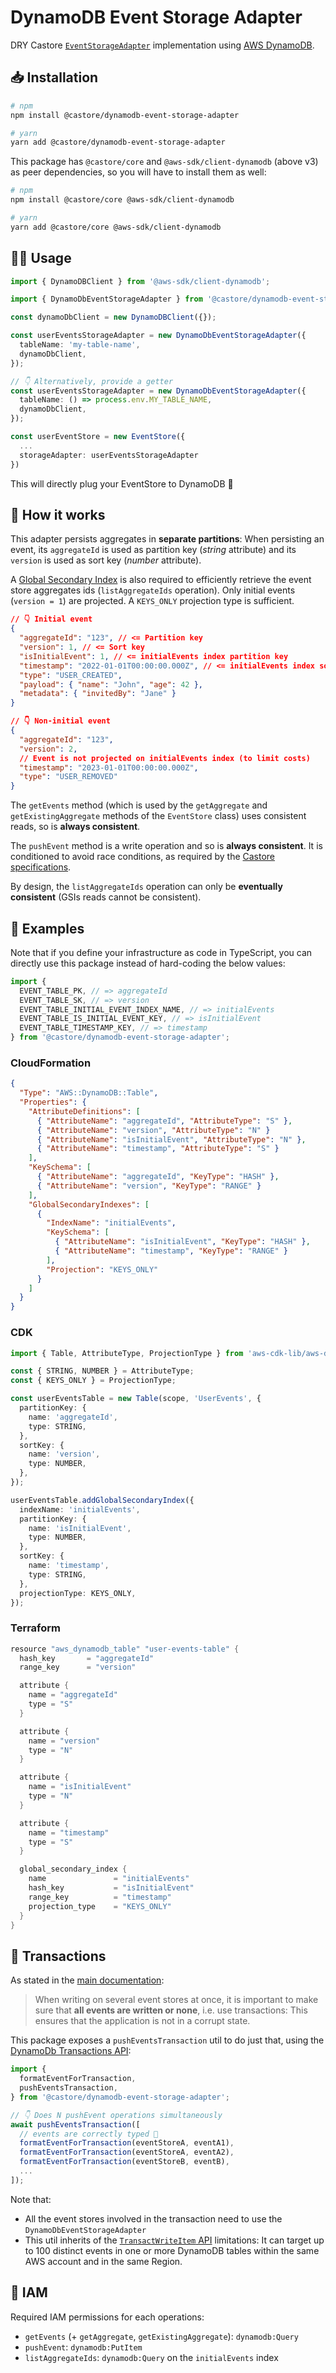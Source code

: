 # DynamoDB Event Storage Adapter

DRY Castore [`EventStorageAdapter`](https://github.com/castore-dev/castore/#-eventstorageadapter) implementation using [AWS DynamoDB](https://aws.amazon.com/dynamodb/).

## 📥 Installation

```bash
# npm
npm install @castore/dynamodb-event-storage-adapter

# yarn
yarn add @castore/dynamodb-event-storage-adapter
```

This package has `@castore/core` and `@aws-sdk/client-dynamodb` (above v3) as peer dependencies, so you will have to install them as well:

```bash
# npm
npm install @castore/core @aws-sdk/client-dynamodb

# yarn
yarn add @castore/core @aws-sdk/client-dynamodb
```

## 👩‍💻 Usage

```ts
import { DynamoDBClient } from '@aws-sdk/client-dynamodb';

import { DynamoDbEventStorageAdapter } from '@castore/dynamodb-event-storage-adapter';

const dynamoDbClient = new DynamoDBClient({});

const userEventsStorageAdapter = new DynamoDbEventStorageAdapter({
  tableName: 'my-table-name',
  dynamoDbClient,
});

// 👇 Alternatively, provide a getter
const userEventsStorageAdapter = new DynamoDbEventStorageAdapter({
  tableName: () => process.env.MY_TABLE_NAME,
  dynamoDbClient,
});

const userEventStore = new EventStore({
  ...
  storageAdapter: userEventsStorageAdapter
})
```

This will directly plug your EventStore to DynamoDB 🙌

## 🤔 How it works

This adapter persists aggregates in **separate partitions**: When persisting an event, its `aggregateId` is used as partition key (_string_ attribute) and its `version` is used as sort key (_number_ attribute).

A [Global Secondary Index](https://docs.aws.amazon.com/amazondynamodb/latest/developerguide/GSI.html) is also required to efficiently retrieve the event store aggregates ids (`listAggregateIds` operation). Only initial events (`version = 1`) are projected. A `KEYS_ONLY` projection type is sufficient.

```json
// 👇 Initial event
{
  "aggregateId": "123", // <= Partition key
  "version": 1, // <= Sort key
  "isInitialEvent": 1, // <= initialEvents index partition key
  "timestamp": "2022-01-01T00:00:00.000Z", // <= initialEvents index sort key
  "type": "USER_CREATED",
  "payload": { "name": "John", "age": 42 },
  "metadata": { "invitedBy": "Jane" }
}

// 👇 Non-initial event
{
  "aggregateId": "123",
  "version": 2,
  // Event is not projected on initialEvents index (to limit costs)
  "timestamp": "2023-01-01T00:00:00.000Z",
  "type": "USER_REMOVED"
}
```

The `getEvents` method (which is used by the `getAggregate` and `getExistingAggregate` methods of the `EventStore` class) uses consistent reads, so is **always consistent**.

The `pushEvent` method is a write operation and so is **always consistent**. It is conditioned to avoid race conditions, as required by the [Castore specifications](https://github.com/castore-dev/castore/blob/main/docs/building-your-own-event-storage-adapter.md).

By design, the `listAggregateIds` operation can only be **eventually consistent** (GSIs reads cannot be consistent).

## 📝 Examples

Note that if you define your infrastructure as code in TypeScript, you can directly use this package instead of hard-coding the below values:

```ts
import {
  EVENT_TABLE_PK, // => aggregateId
  EVENT_TABLE_SK, // => version
  EVENT_TABLE_INITIAL_EVENT_INDEX_NAME, // => initialEvents
  EVENT_TABLE_IS_INITIAL_EVENT_KEY, // => isInitialEvent
  EVENT_TABLE_TIMESTAMP_KEY, // => timestamp
} from '@castore/dynamodb-event-storage-adapter';
```

### CloudFormation

```json
{
  "Type": "AWS::DynamoDB::Table",
  "Properties": {
    "AttributeDefinitions": [
      { "AttributeName": "aggregateId", "AttributeType": "S" },
      { "AttributeName": "version", "AttributeType": "N" }
      { "AttributeName": "isInitialEvent", "AttributeType": "N" },
      { "AttributeName": "timestamp", "AttributeType": "S" }
    ],
    "KeySchema": [
      { "AttributeName": "aggregateId", "KeyType": "HASH" },
      { "AttributeName": "version", "KeyType": "RANGE" }
    ],
    "GlobalSecondaryIndexes": [
      {
        "IndexName": "initialEvents",
        "KeySchema": [
          { "AttributeName": "isInitialEvent", "KeyType": "HASH" },
          { "AttributeName": "timestamp", "KeyType": "RANGE" }
        ],
        "Projection": "KEYS_ONLY"
      }
    ]
  }
}
```

### CDK

```ts
import { Table, AttributeType, ProjectionType } from 'aws-cdk-lib/aws-dynamodb';

const { STRING, NUMBER } = AttributeType;
const { KEYS_ONLY } = ProjectionType;

const userEventsTable = new Table(scope, 'UserEvents', {
  partitionKey: {
    name: 'aggregateId',
    type: STRING,
  },
  sortKey: {
    name: 'version',
    type: NUMBER,
  },
});

userEventsTable.addGlobalSecondaryIndex({
  indexName: 'initialEvents',
  partitionKey: {
    name: 'isInitialEvent',
    type: NUMBER,
  },
  sortKey: {
    name: 'timestamp',
    type: STRING,
  },
  projectionType: KEYS_ONLY,
});
```

### Terraform

```h
resource "aws_dynamodb_table" "user-events-table" {
  hash_key       = "aggregateId"
  range_key      = "version"

  attribute {
    name = "aggregateId"
    type = "S"
  }

  attribute {
    name = "version"
    type = "N"
  }

  attribute {
    name = "isInitialEvent"
    type = "N"
  }

  attribute {
    name = "timestamp"
    type = "S"
  }

  global_secondary_index {
    name               = "initialEvents"
    hash_key           = "isInitialEvent"
    range_key          = "timestamp"
    projection_type    = "KEYS_ONLY"
  }
}
```

## 🤝 Transactions

As stated in the [main documentation](https://github.com/castore-dev/castore/#%EF%B8%8F-command):

> When writing on several event stores at once, it is important to make sure that **all events are written or none**, i.e. use transactions: This ensures that the application is not in a corrupt state.

This package exposes a `pushEventsTransaction` util to do just that, using the [DynamoDb Transactions API](https://docs.aws.amazon.com/amazondynamodb/latest/developerguide/transaction-apis.html):

```ts
import {
  formatEventForTransaction,
  pushEventsTransaction,
} from '@castore/dynamodb-event-storage-adapter';

// 👇 Does N pushEvent operations simultaneously
await pushEventsTransaction([
  // events are correctly typed 🙌
  formatEventForTransaction(eventStoreA, eventA1),
  formatEventForTransaction(eventStoreA, eventA2),
  formatEventForTransaction(eventStoreB, eventB),
  ...
]);
```

Note that:

- All the event stores involved in the transaction need to use the `DynamoDbEventStorageAdapter`
- This util inherits of the [`TransactWriteItem` API](https://docs.aws.amazon.com/amazondynamodb/latest/developerguide/transaction-apis.html#transaction-apis-txwriteitems) limitations: It can target up to 100 distinct events in one or more DynamoDB tables within the same AWS account and in the same Region.

## 🔑 IAM

Required IAM permissions for each operations:

- `getEvents` (+ `getAggregate`, `getExistingAggregate`): `dynamodb:Query`
- `pushEvent`: `dynamodb:PutItem`
- `listAggregateIds`: `dynamodb:Query` on the `initialEvents` index
